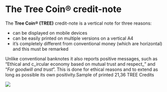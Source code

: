 # The Tree Coin® credit-note

The **Tree Coin® (TREE)** credit-note is a vertical note for three reasons:

* can be displayed on mobile devices
* can be easily printed on multiple versions on a vertical A4
* it’s completely different from conventional money (which are horizontal) and this must be remarked

Unlike conventional banknotes it also reports positive messages, such as “Ethical and c_ircular economy based on mutual trust and respect_” and “_For goodwill and trust_”. This is done for ethical reasons and to extend as long as possible its own positivity.​​Sample of printed 21,36 TREE Credits

![](../.gitbook/assets/immagine.png)
